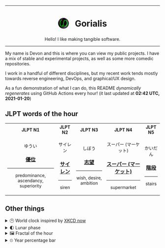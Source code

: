 ***

<h1 align="center">
<sub>
    <img src="readme/resources/avatar.png" height="36">
</sub>
&nbsp;
Gorialis
</h1>
<p align="center">
Hello! I like making tangible software.
</p>

***

My name is Devon and this is where you can view my public projects. I have a mix of stable and experimental projects, as well as some more comedic repositories.

I work in a handful of different disciplines, but my recent work tends mostly towards reverse engineering, DevOps, and graphical/UX design.

As a fun demonstration of what I can do, this README *dynamically regenerates* using GitHub Actions every hour! (it last updated at **02:42 UTC, 2021-01-20**)

<h2>JLPT words of the hour</h2>
<table>
    <tr>
        <th>JLPT N1</th>
        <th>JLPT N2</th>
        <th>JLPT N3</th>
        <th>JLPT N4</th>
        <th>JLPT N5</th>
    </tr>
    <tr>
        <td>
            <p align="center">ゆうい</p>
            <h3 align="center"><b><a href="https://jisho.org/search/%E5%84%AA%E4%BD%8D">優位</a></b></h3>
            <hr>
            <p align="center">predominance,<wbr> ascendancy,<wbr> superiority</p>
        </td>
        <td>
            <p align="center">サイレン</p>
            <h3 align="center"><b><a href="https://jisho.org/search/%E3%82%B5%E3%82%A4%E3%83%AC%E3%83%B3">サイレン</a></b></h3>
            <hr>
            <p align="center">siren</p>
        </td>
        <td>
            <p align="center">しぼう</p>
            <h3 align="center"><b><a href="https://jisho.org/search/%E5%BF%97%E6%9C%9B">志望</a></b></h3>
            <hr>
            <p align="center">wish,<wbr> desire,<wbr> ambition</p>
        </td>
        <td>
            <p align="center">スーパー (マーケット)</p>
            <h3 align="center"><b><a href="https://jisho.org/search/%E3%82%B9%E3%83%BC%E3%83%91%E3%83%BC%20%28%E3%83%9E%E3%83%BC%E3%82%B1%E3%83%83%E3%83%88%29">スーパー (マーケット)</a></b></h3>
            <hr>
            <p align="center">supermarket</p>
        </td>
        <td>
            <p align="center">かいだん</p>
            <h3 align="center"><b><a href="https://jisho.org/search/%E9%9A%8E%E6%AE%B5">階段</a></b></h3>
            <hr>
            <p align="center">stairs</p>
        </td>
    </tr>
</table>

<h2>Other things</h2>
<details>
<summary>🕑  World clock inspired by <a href="https://xkcd.com/now">XKCD now</a></summary>

> <img src="generated/now.png" width="512">

</details>
<details>
<summary>🌓 Lunar phase</summary>

The moon is approximately 25.42% through its phase (First Quarter).

</details>
<details>
<summary>&#x1f5bc; Fractal of the hour</summary>

> <img src="generated/fractal.png" width="512">

</details>
<details>
<summary>&#x23f2; Year percentage bar</summary>
<pre><code>2021 [█▁▁▁▁▁▁▁▁▁▁▁▁▁▁▁▁▁▁▁] 5.24%</code></pre>
</details>
